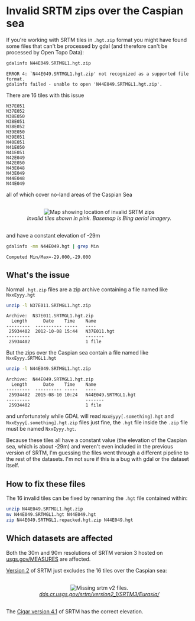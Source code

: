 # Invalid SRTM zips over the Caspian sea

If you're working with SRTM tiles in `.hgt.zip` format you might have found some files that can't be processed by gdal (and therefore can't be processed by Open Topo Data):

```bash
gdalinfo N44E049.SRTMGL1.hgt.zip
```

```
ERROR 4: `N44E049.SRTMGL1.hgt.zip' not recognized as a supported file format.
gdalinfo failed - unable to open 'N44E049.SRTMGL1.hgt.zip'.
```

There are 16 tiles with this issue

```
N37E051
N37E052
N38E050
N38E051
N38E052
N39E050
N39E051
N40E051
N41E050
N41E051
N42E049
N42E050
N43E048
N43E049
N44E048
N44E049
```

all of which cover no-land areas of the Caspian Sea

<p style="text-align:center; padding: 1rem 0">
  <img src="/img/srtm-invalid-caspian-zips.png" alt="Map showing location of invalid SRTM zips">
  <br>
  <em>Invalid tiles shown in pink. Basemap is Bing aerial imagery.</em>
</p> 

and have a constant elevation of -29m

```bash
gdalinfo -mm N44E049.hgt | grep Min
```

```
Computed Min/Max=-29.000,-29.000
```



## What's the issue

Normal `.hgt.zip` files are a zip archive containing a file named like `NxxEyyy.hgt`

```bash
unzip -l N37E011.SRTMGL1.hgt.zip
```

```
Archive:  N37E011.SRTMGL1.hgt.zip
  Length      Date    Time    Name
---------  ---------- -----   ----
 25934402  2012-10-08 15:44   N37E011.hgt
---------                     -------
 25934402                     1 file

```

But the zips over the Caspian sea contain a file named like `NxxEyyy.SRTMGL1.hgt`

```bash
unzip -l N44E049.SRTMGL1.hgt.zip
```

```
Archive:  N44E049.SRTMGL1.hgt.zip
  Length      Date    Time    Name
---------  ---------- -----   ----
 25934402  2015-08-10 10:24   N44E049.SRTMGL1.hgt
---------                     -------
 25934402                     1 file
```

and unfortunately while GDAL will read `NxxEyyy[.something].hgt` and `NxxEyyy[.something].hgt.zip` files just fine, the `.hgt` file inside the `.zip` file must be named `NxxEyyy.hgt`.


Because these tiles all have a constant value (the elevation of the Caspian sea, which is about -29m) and weren't even included in the previous version of SRTM, I'm guessing the files went through a different pipeline to the rest of the datasets. I'm not sure if this is a bug with gdal or the dataset itself.

## How to fix these files

The 16 invalid tiles can be fixed by renaming the `.hgt` file contained within:

```bash
unzip N44E049.SRTMGL1.hgt.zip
mv N44E049.SRTMGL1.hgt N44E049.hgt
zip N44E049.SRTMGL1.repacked.hgt.zip N44E049.hgt
```





## Which datasets are affected

Both the 30m and 90m resolutions of SRTM version 3 hosted on [usgs.gov/MEASURES](https://e4ftl01.cr.usgs.gov/MEASURES/) are affected.

[Version 2](https://dds.cr.usgs.gov/srtm/version2_1/SRTM3/) of SRTM just excludes the 16 tiles over the Caspian sea: 


<p style="text-align:center; padding: 1rem 0">
  <img src="/img/srtm-v2-caspian-files-screenshot.png" alt="Missing srtm v2 files.">
  <br>
  <em><a href="https://dds.cr.usgs.gov/srtm/version2_1/SRTM3/Eurasia/">dds.cr.usgs.gov/srtm/version2_1/SRTM3/Eurasia/</a></em>
</p> 


The [Cigar version 4.1](https://cgiarcsi.community/data/srtm-90m-digital-elevation-database-v4-1/) of SRTM has the correct elevation.


